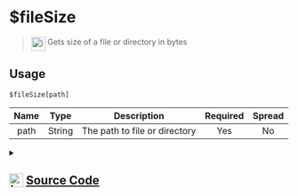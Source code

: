 # $fileSize
> <img align="top" src="https://upload.wikimedia.org/wikipedia/commons/thumb/e/e4/Infobox_info_icon.svg/160px-Infobox_info_icon.svg.png?20150409153300" alt="image" width="25" height="auto"> Gets size of a file or directory in bytes
## Usage
```
$fileSize[path]
```
| Name | Type | Description | Required | Spread
| :---: | :---: | :---: | :---: | :---: |
path | String | The path to file or directory | Yes | No
<details>
<summary>
    
## <img align="top" src="https://cdn4.iconfinder.com/data/icons/iconsimple-logotypes/512/github-512.png" alt="image" width="25" height="auto">  [Source Code](https://github.com/tryforge/ForgeScript-V2/blob/main/src/native/fileSize.ts)
    
</summary>
    
```ts
import { existsSync, statSync } from "fs"
import { ArgType, NativeFunction, Return } from "../structures"

export default new NativeFunction({
    name: "$fileSize",
    version: "1.2.0",
    description: "Gets size of a file or directory in bytes",
    brackets: true,
    unwrap: true,
    args: [
        {
            name: "path",
            description: "The path to file or directory",
            required: true,
            rest: false,
            type: ArgType.String,
        },
    ],
    execute(_, [path]) {
        return Return.success(statSync(path).size)
    },
})

```
    
</details>